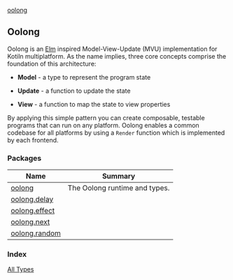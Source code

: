 [oolong](./index.md)

## Oolong

Oolong is an [Elm](https://guide.elm-lang.org/architecture) inspired Model-View-Update (MVU) implementation for Kotiln multiplatform. As the name implies, three core concepts comprise the foundation of this architecture:

* **Model** - a type to represent the program state

* **Update** - a function to update the state

* **View** - a function to map the state to view properties

By applying this simple pattern you can create composable, testable programs that can run on any platform. Oolong enables a common codebase for all platforms by using a `Render` function which is implemented by each frontend.

### Packages

| Name | Summary |
|---|---|
| [oolong](oolong/index.md) | The Oolong runtime and types. |
| [oolong.delay](oolong.delay/index.md) |  |
| [oolong.effect](oolong.effect/index.md) |  |
| [oolong.next](oolong.next/index.md) |  |
| [oolong.random](oolong.random/index.md) |  |

### Index

[All Types](alltypes/index.md)